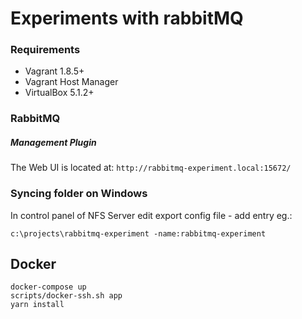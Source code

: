 # Experiments with rabbitMQ

### Requirements

* Vagrant 1.8.5+
* Vagrant Host Manager
* VirtualBox 5.1.2+

### RabbitMQ

##### Management Plugin

The Web UI is located at: `http://rabbitmq-experiment.local:15672/`

### Syncing folder on Windows
In control panel of NFS Server edit export config file - add entry eg.:

```c:\projects\rabbitmq-experiment -name:rabbitmq-experiment```


## Docker

```
docker-compose up
scripts/docker-ssh.sh app
yarn install
```
